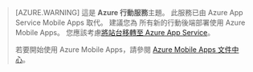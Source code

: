 >[AZURE.WARNING] 這是 **Azure 行動服務**主題。  此服務已由 Azure App Service Mobile Apps 取代。  建議您為
>所有新的行動後端部署使用 Azure Mobile Apps。  您應該考慮[將站台移轉至 Azure App Service](../articles/app-service-mobile/app-service-mobile-migrating-from-mobile-services.md)。
>
> 若要開始使用 Azure Mobile Apps，請參閱 [Azure Mobile Apps 文件中心](/documentation/learning-paths/appservice-mobileapps/)。

<!-----HONumber=AcomDC_0309_2016-->
